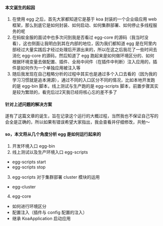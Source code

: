 #### 本文诞生的起因
1. 在使用 egg 之后，首先大家都知道它是基于 koa 封装的一个企业级应用 web 框架，那么到底它是如何封装、如何启动、如何集群部署、如何停止多线程服务的呢
2. 在蚂蚁金服的面试中也多次问到我是否看过 egg-core 的源码（我当时没看），这也侧面让我明白到其在内部的地位，因为我们都知道 egg 是在阿里内部经过大量实践后才经过处理后开源出来的，所以在这之后我花了一些时间去消化 egg-core 的源码，然后知道了 egg 跑起来是如何做环境区分的、如何根据环境变量去做配置、插件、全局中间件（在插件中判断）注入应用的，插件是如何作为一个单独应用被注入等
3. 随后我发现在自己粗略分析的过程中其实也是通过多个入口去看的（因为我的学习习惯就是追本溯源），通过不同的入口区分不同的情况，比如本地开发跑的是 egg-bin 脚本，线上测试与生产跑的是 egg-scripts 脚本，前置步骤其实是较为繁琐的，看完后过2天我已经将核心忘的差不多了

#### 针对上述问题的解决方案
遂有了这篇文章的诞生，旨在记录这个运行的大概过程，当然我也不保证自己写的会全是正确的，所以如果有错误希望大家指出，我会查看并仔细修改，共勉～

#### so，本文将从几个角度分析 egg 是如何运行起来的
1. 开发环境入口 egg-bin
2. 线上测试以及生产环境入口 egg-scripts
  * egg-scripts start
  * egg-scripts stop
3. egg-scripts 对于集群部署 cluster 模块的运用
  * egg-cluster
4. egg-core
 * 如何进行环境区分
 * 配置注入（插件与 config 配置的注入）
 * 继承 KoaApplication 启动应用

